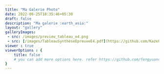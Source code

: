 ```yaml
---
title: "Ma Galerie Photo"
date: 2022-06-25T18:35:46+05:30
draft: false
description: "Ma galerie :earth_asia:"
layout: "gallery"
galleryImages:
 - src: /images/preview_tableau_e4.png
 - src: [/images/TableauSynthèseEpreuveE4.pdf](https://github.com/KazeFoxy/hugo-profile/blob/main/static/images/TableauSynth%C3%A8seEpreuveE4.pdf.pdf)
viewer : true
viewerOptions : {
    title: false
    # you can add more options here. refer https://github.com/fengyuanchen/viewerjs?tab=readme-ov-file#options
}
---
```

